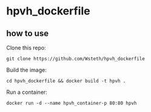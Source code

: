 # hpvh_dockerfile
## how to use

Clone this repo:

`git clone https://github.com/Wsteth/hpvh_dockerfile`

Build the image:

`cd hpvh_dockerfile && docker build -t hpvh .`

Run a container:

`docker run -d --name hpvh_container-p 80:80 hpvh`
